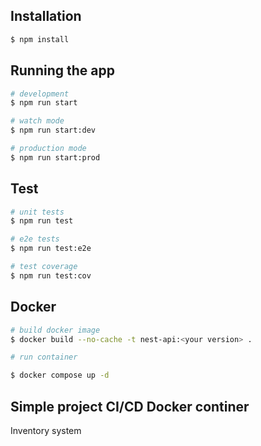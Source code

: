 ## Installation

```bash
$ npm install
```

## Running the app

```bash
# development
$ npm run start

# watch mode
$ npm run start:dev

# production mode
$ npm run start:prod
```

## Test

```bash
# unit tests
$ npm run test

# e2e tests
$ npm run test:e2e

# test coverage
$ npm run test:cov
```

## Docker

```bash
# build docker image
$ docker build --no-cache -t nest-api:<your version> .

# run container

$ docker compose up -d
```

## Simple project CI/CD Docker continer
Inventory system


